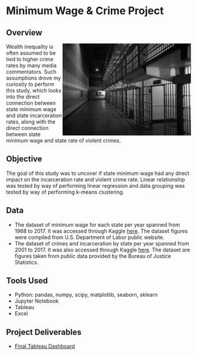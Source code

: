 # Minimum Wage & Crime Project


 ## Overview
<img align= "right" src= "https://github.com/tiltonneena/MinWage-CrimeProject/blob/main/prisonpic.jpg" width="350" height="250">
 Wealth inequality is often assumed to be tied to higher crime rates by many media commentators. Such assumptions drove my curiosity to perform this study, which looks into the direct connection between state minimum wage and state incarceration rates, along with the direct connection between state minimum wage and state rate of violent crimes. 

 ## Objective
 The goal of this study was to uncover if state minimum wage had any direct impact on the incarceration rate and violent crime rate. Linear relationship was tested by way of performing linear regression and data grouping was tested by way of performing k-means clustering. 


 ## Data
 - The dataset of minimum wage for each state per year spanned from 1968 to 2017. It was accessed through Kaggle [here](https://www.kaggle.com/datasets/lislejoem/us-minimum-wage-by-state-from-1968-to-2017?resource=download). The dataset figures were compiled from U.S. Department of Labor public website. 
 - The dataset of crimes and incarceration by state per year spanned from 2001 to 2017. It was also accessed through Kaggle [here](https://www.kaggle.com/datasets/christophercorrea/prisoners-and-crime-in-united-states?select=ucr_by_state.csv). The dataset are figures taken from public data provided by the Bureau of Justice Statistics. 

 
 ## Tools Used
 - Python: pandas, numpy, scipy, matplotlib, seaborn, sklearn
 - Jupyter Notebook
 - Tableau
 - Excel
 
 ## Project Deliverables
 - [Final Tableau Dashboard](https://public.tableau.com/views/MinimumWageIncarcerationStudy/FinalStory?:language=en-US&publish=yes&:display_count=n&:origin=viz_share_link)
